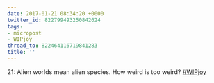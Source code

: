 ```yaml
---
date: 2017-01-21 08:34:20 +0000
twitter_id: 822799493250842624
tags:
- micropost
- WIPjoy
thread_to: 822464116719841283
title: ''
---
```


21: Alien worlds mean alien species. How weird is too weird? [#WIPjoy](https://twitter.com/hashtag/WIPjoy)
